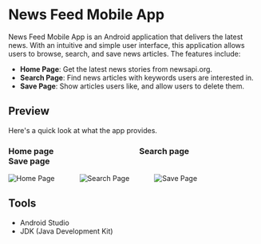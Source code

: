 # News Feed Mobile App

News Feed Mobile App is an Android application that delivers the latest news. With an intuitive and simple user interface, this application allows users to browse, search, and save news articles.
The features include:
- **Home Page**: Get the latest news stories from newsapi.org.
- **Search Page**: Find news articles with keywords users are interested in.
- **Save Page**: Show articles users like, and allow users to delete them.

## Preview

Here's a quick look at what the app provides.
### Home page &emsp;&emsp;&emsp;&emsp;&emsp;&emsp;&emsp;&emsp;&emsp;&emsp; Search page &emsp;&emsp;&emsp;&emsp;&emsp;&emsp;&emsp;&emsp;Save page

![Home Page](https://github.com/Crystalhqx/News-Feed-Mobile-App/assets/97997307/0460b488-f9e0-4021-bf18-56db0322c7c0) &emsp;&emsp;&emsp;
![Search Page](https://github.com/Crystalhqx/News-Feed-Mobile-App/assets/97997307/faba4e69-2b93-4a81-a8c0-9e6e1a81ae97) &emsp;&emsp;&emsp;
![Save Page](https://github.com/Crystalhqx/News-Feed-Mobile-App/assets/97997307/8898e375-b70e-4567-9d27-05621b35fe20)

## Tools

- Android Studio
- JDK (Java Development Kit)
